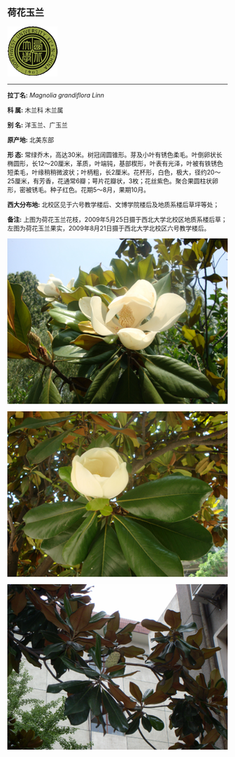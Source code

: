## 荷花玉兰

![西北大学校园网络植物志](JPG/nwu.gif)

---

**拉丁名:**  _Magnolia grandiflora Linn_

**科 属:** 木兰科 木兰属

**别 名:** 洋玉兰、广玉兰

**原产地:** 北美东部

**形  态:** 常绿乔木，高达30米。树冠阔圆锥形。芽及小叶有锈色柔毛。叶倒卵状长椭圆形，长12～20厘米，革质，叶端钝，基部楔形，叶表有光泽，叶被有铁锈色短柔毛，叶缘稍稍微波状；叶柄粗，长2厘米。花杯形，白色，极大，径约20～25厘米，有芳香，花通常6瓣；萼片花瓣状，3枚；花丝紫色。聚合果圆柱状卵形，密被锈毛。种子红色。花期5～8月，果期10月。　　　　

**西大分布地:** 北校区见于六号教学楼后、文博学院楼后及地质系楼后草坪等处；

**备注:** 上图为荷花玉兰花枝，2009年5月25日摄于西北大学北校区地质系楼后草；左图为荷花玉兰果实，2009年8月21日摄于西北大学北校区六号教学楼后。

![荷花玉兰](JPG/荷花玉兰.JPG) 

![荷花玉兰](JPG/荷花玉兰1.JPG) 

![荷花玉兰](JPG/荷花玉兰果实.JPG) 

